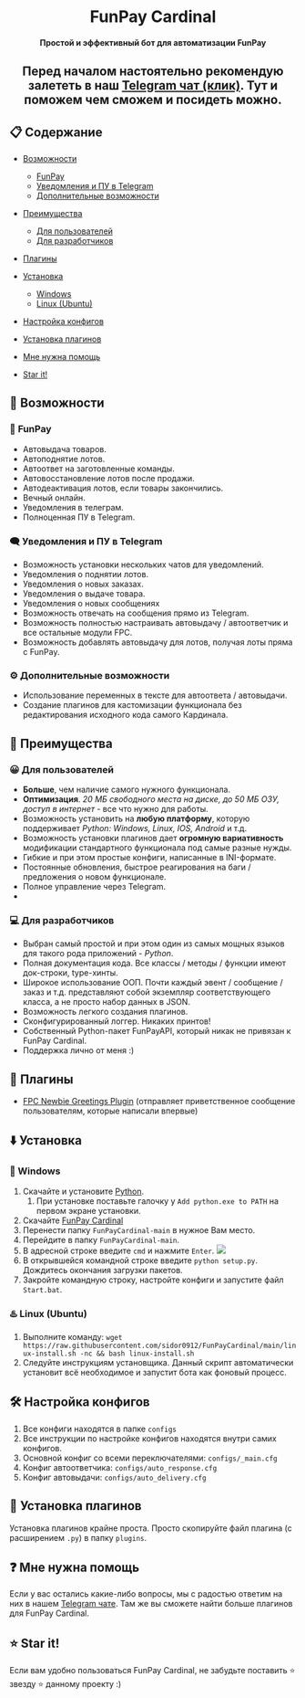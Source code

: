 <h1 align="center">FunPay Cardinal</h1>
<h4 align="center">Простой и эффективный бот для автоматизации FunPay</h4>

<h2 align="center">Перед началом настоятельно рекомендую залететь в наш <a href="https://t.me/funpay_cardinal">Telegram чат (клик)</a>. Тут и поможем чем сможем и посидеть можно.</h2>


## :clipboard: **Содержание**

- [Возможности](#robot-возможности)
  - [FunPay](#shopping_cart-funpay)
  - [Уведомления и ПУ в Telegram](#left_speech_bubble-уведомления-и-пу-в-telegram)
  - [Дополнительные возможности](#gear-дополнительные-возможности)

- [Преимущества](#1st_place_medal-преимущества)
  - [Для пользователей](#grinning-для-пользователей)
  - [Для разработчиков](#computer-для-разработчиков)

- [Плагины](#electric_plug-плагины)
- [Установка](#arrow_down-установка)
  - [Windows](#large_blue_diamond-windows)
  - [Linux (Ubuntu)](#hotsprings-linux-ubuntu)
- [Настройка конфигов](#hammer_and_wrench-настройка-конфигов)
- [Установка плагинов](#electric_plug-установка-плагинов)
- [Мне нужна помощь](#question-мне-нужна-помощь)
- [Star it!](#star-star-it!)


## :robot: **Возможности**

### :shopping_cart: **FunPay**

- Автовыдача товаров.
- Автоподнятие лотов.
- Автоответ на заготовленные команды.
- Автовосстановление лотов после продажи.
- Автодеактивация лотов, если товары закончились.
- Вечный онлайн.
- Уведомления в телеграм.
- Полноценная ПУ в Telegram.

### :left_speech_bubble: **Уведомления и ПУ в Telegram**

- Возможность установки нескольких чатов для уведомлений.
- Уведомления о поднятии лотов.
- Уведомления о новых заказах.
- Уведомления о выдаче товара.
- Уведомления о новых сообщениях
- Возможность отвечать на сообщения прямо из Telegram.
- Возможность полностью настраивать автовыдачу / автоответчик и все остальные модули FPC.
- Возможность добавлять автовыдачу для лотов, получая лоты пряма с FunPay.

### :gear: **Дополнительные возможности**

- Использование переменных в тексте для автоответа / автовыдачи.
- Создание плагинов для кастомизации функционала без редактирования исходного кода самого Кардинала.

## :1st_place_medal: **Преимущества**

### :grinning: **Для пользователей**

- **Больше**, чем наличие самого нужного функционала.
- **Оптимизация**. _20 МБ свободного места на диске, до 50 МБ ОЗУ, доступ в интернет_ - все что нужно для работы.
- Возможность установить на **любую платформу**, которую поддерживает _Python: Windows, Linux, IOS, Android_ и т.д.
- Возможность установки плагинов дает **огромную вариативность** модификации стандартного функционала под самые разные нужды.
- Гибкие и при этом простые конфиги, написанные в INI-формате.
- Постоянные обновления, быстрое реагирования на баги / предложения о новом функционале.
- Полное управление через Telegram.
- 

### :computer: **Для разработчиков**

- Выбран самый простой и при этом один из самых мощных языков для такого рода приложений - _Python_.
- Полная документация кода. Все классы / методы / функции имеют док-строки, type-хинты.
- Широкое использование ООП. Почти каждый эвент / сообщение / заказ и т.д. представляют собой экземпляр соответствующего класса, а не просто набор данных в JSON.
- Возможность легкого создания плагинов.
- Сконфигурированный логгер. Никаких принтов!
- Собственный Python-пакет FunPayAPI, который никак не привязан к FunPay Cardinal.
- Поддержка лично от меня :)


## :electric_plug: Плагины

- [FPC Newbie Greetings Plugin](https://github.com/sidor0912/FPC-Newbie_Greetings_Plugin) (отправляет приветственное сообщение пользователям, которые написали впервые)


## :arrow_down: Установка

### :large_blue_diamond: Windows

1. Скачайте и установите [Python](https://www.python.org/ftp/python/3.11.0/python-3.11.0-amd64.exe).
   1. При установке поставьте галочку у `Add python.exe to PATH` на первом экране установки.
2. Скачайте [FunPay Cardinal](https://github.com/sidor0912/FunPayCardinal/archive/refs/heads/master.zip)
3. Перенести папку `FunPayCardinal-main` в нужное Вам место.
4. Перейдите в папку `FunPayCardinal-main`.
5. В адресной строке введите `cmd` и нажмите `Enter`. <img src="https://i.ibb.co/0mjkf9Q/explorer-Zcsm-Ife-XFl.png">
6. В открывшейся командной строке введите `python setup.py`. Дождитесь окончания загрузки пакетов.
7. Закройте командную строку, настройте конфиги и запустите файл `Start.bat`.

### :hotsprings: Linux (Ubuntu)

1. Выполните команду: 
`wget https://raw.githubusercontent.com/sidor0912/FunPayCardinal/main/linux-install.sh -nc && bash linux-install.sh`
2. Следуйте инструкциям установщика.
Данный скрипт автоматически установит всё необходимое и запустит бота как фоновый процесс.

## :hammer_and_wrench: Настройка конфигов

1. Все конфиги находятся в папке `configs`
2. Все инструкции по настройке конфигов находятся внутри самих конфигов.
3. Основной конфиг со всеми переключателями: `configs/_main.cfg`
4. Конфиг автоответчика: `configs/auto_response.cfg`
5. Конфиг автовыдачи: `configs/auto_delivery.cfg`

## :electric_plug: Установка плагинов
Установка плагинов крайне проста. Просто скопируйте файл плагина (с расширением `.py`) в папку `plugins`.

## :question: Мне нужна помощь
Если у вас остались какие-либо вопросы, мы с радостью ответим на них в нашем [Telegram чате](https://t.me/funpay_cardinal).
Там же вы сможете найти больше плагинов для FunPay Cardinal.

## :star: Star it!
Если вам удобно пользоваться FunPay Cardinal, не забудьте поставить :star: звезду :star: данному проекту :)
